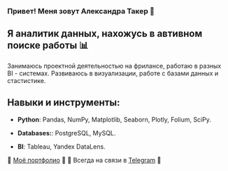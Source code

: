 ### Привет! Меня зовут Александра Такер :raising_hand:

## Я аналитик данных, нахожусь в автивном поиске работы :bar_chart:

Занимаюсь проектной деятельностью на фрилансе, работаю в разных BI - системах. Развиваюсь в визуализации, работе с базами данных и стастистике.

## Навыки и инструменты:

- **Python**: Pandas, NumPy, Matplotlib, Seaborn, Plotly, Folium, SciPy.
  
- **Databases:**: PostgreSQL, MySQL.
  
- **BI**: Tableau, Yandex DataLens.

 :briefcase: [Моё портфолио](https://github.com/aleksandratucker/Portfolio) :briefcase:
 :mega: Всегда на связи в [Telegram](https://t.me/sashatucker) :mega:

